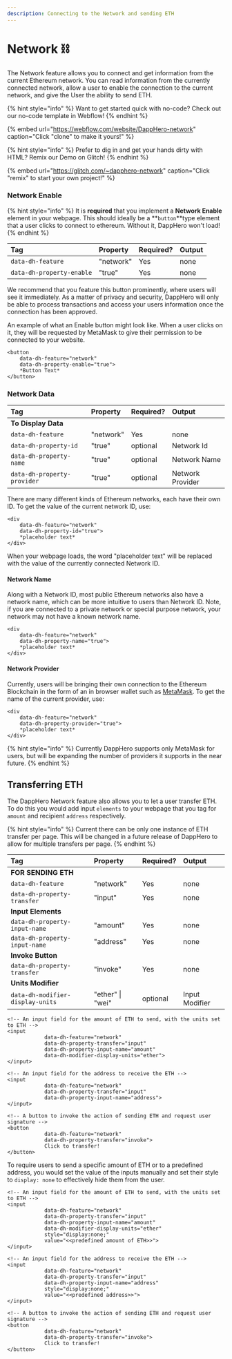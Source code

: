 ```yaml
---
description: Connecting to the Network and sending ETH
---
```


# Network ⛓️

The Network feature allows you to connect and get information from the current Ethereum network. You can read information from the currently connected network, allow a user to enable the connection to the current network, and give the User the ability to send ETH. 

{% hint style="info" %}
Want to get started quick with no-code? Check out our no-code template in Webflow!
{% endhint %}

{% embed url="https://webflow.com/website/DappHero-network" caption="Click \"clone\" to make it yours!" %}

{% hint style="info" %}
Prefer to dig in and get your hands dirty with HTML? Remix our Demo on Glitch!
{% endhint %}

{% embed url="https://glitch.com/~dapphero-network" caption="Click \"remix\" to start your own project!" %}

### Network Enable

{% hint style="info" %}
It is **required** that you implement a **Network Enable** element in your webpage. This should ideally be a **`button`**type element that a user clicks to connect to ethereum. Without it, DappHero won't load!
{% endhint %}

| Tag | Property | Required? | Output |
| :--- | :--- | :--- | :--- |
| `data-dh-feature` | "network" | Yes | none |
| `data-dh-property-enable` | "true" | Yes | none |

We recommend that you feature this button prominently, where users will see it immediately. As a matter of privacy and security, DappHero will only be able to process transactions and access your users information once the connection has been approved. 

An example of what an Enable button might look like. When a user clicks on it, they will be requested by MetaMask to give their permission to be connected to your website. 

```markup
<button
    data-dh-feature="network"
    data-dh-property-enable="true">
    *Button Text*
</button>
```

### Network Data

| Tag | Property | Required? | Output |
| :--- | :--- | :--- | :--- |
| **To Display Data** |  |  |  |
| `data-dh-feature`  | "network" | Yes | none |
| `data-dh-property-id` | "true" | optional | Network Id |
| `data-dh-property-name` | "true" | optional | Network Name |
| `data-dh-property-provider` | "true" | optional | Network Provider |

There are many different kinds of Ethereum networks, each have their own ID. To get the value of the current network ID, use: 

```markup
<div
    data-dh-feature="network"
    data-dh-property-id="true">
    *placeholder text*
</div>
```

When your webpage loads, the word "placeholder text" will be replaced with the value of the currently connected Network ID. 

#### Network Name

Along with a Network ID, most public Ethereum networks also have a network name, which can be more intuitive to users than Network ID. Note, if you are connected to a private network or special purpose network, your network may not have a known network name. 

```markup
<div
    data-dh-feature="network"
    data-dh-property-name="true">
    *placeholder text*
</div>
```

#### Network Provider

Currently, users will be bringing their own connection to the Ethereum Blockchain in the form of an in browser wallet such as [MetaMask](http://www.metamask.io). To get the name of the current provider, use: 

```markup
<div
    data-dh-feature="network"
    data-dh-property-provider="true">
    *placeholder text*
</div>
```

{% hint style="info" %}
Currently DappHero supports only MetaMask for users, but will be expanding the number of providers it supports in the near future. 
{% endhint %}

## Transferring ETH

The DappHero Network feature also allows you to let a user transfer ETH. To do this you would add input `elements` to your webpage that you tag for `amount` and recipient `address` respectively. 

{% hint style="info" %}
Current there can be only one instance of ETH transfer per page. This will be changed in a future release of DappHero to allow for multiple transfers per page.
{% endhint %}

| Tag | Property | Required? | Output |
| :--- | :--- | :--- | :--- |
| **FOR SENDING ETH** |  |  |  |
| `data-dh-feature` | "network" | Yes | none |
| `data-dh-property-transfer` | "input" | Yes | none |
| **Input Elements** |  |  |  |
| `data-dh-property-input-name` | "amount" | Yes | none |
| `data-dh-property-input-name` | "address" | Yes | none |
| **Invoke Button** |  |  |  |
| `data-dh-property-transfer` | "invoke" | Yes | none |
| **Units Modifier** |  |  |  |
| `data-dh-modifier-display-units` | "ether" \| "wei" | optional | Input Modifier |

```markup
<!-- An input field for the amount of ETH to send, with the units set to ETH -->
<input 
            data-dh-feature="network"
            data-dh-property-transfer="input" 
            data-dh-property-input-name="amount" 
            data-dh-modifier-display-units="ether">
</input>
      
<!-- An input field for the address to receive the ETH -->
<input
            data-dh-feature="network" 
            data-dh-property-transfer="input"
            data-dh-property-input-name="address">
</input>
    
<!-- A button to invoke the action of sending ETH and request user signature -->
<button 
            data-dh-feature="network" 
            data-dh-property-transfer="invoke">
            Click to transfer!
</button>
```

To require users to send a specific amount of ETH or to a predefined address, you would set the value of the inputs manually and set their style to `display: none` to effectively hide them from the user. 

```markup
<!-- An input field for the amount of ETH to send, with the units set to ETH -->
<input 
            data-dh-feature="network"
            data-dh-property-transfer="input" 
            data-dh-property-input-name="amount" 
            data-dh-modifier-display-units="ether"
            style="display:none;"
            value="<<predefined amount of ETH>>">
</input>
      
<!-- An input field for the address to receive the ETH -->
<input
            data-dh-feature="network" 
            data-dh-property-transfer="input"
            data-dh-property-input-name="address"
            style="display:none;"
            value="<<predefined address>>">
</input>
    
<!-- A button to invoke the action of sending ETH and request user signature -->
<button 
            data-dh-feature="network" 
            data-dh-property-transfer="invoke">
            Click to transfer!
</button>
```





